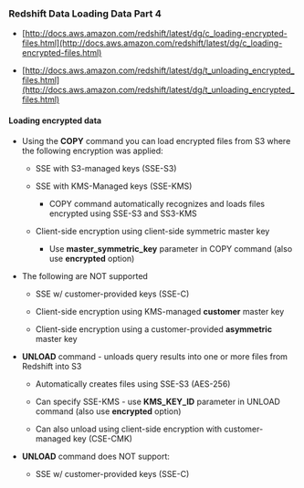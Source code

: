 ### Redshift Data Loading Data Part 4

* [http://docs.aws.amazon.com/redshift/latest/dg/c_loading-encrypted-files.html](http://docs.aws.amazon.com/redshift/latest/dg/c_loading-encrypted-files.html)

* [http://docs.aws.amazon.com/redshift/latest/dg/t_unloading_encrypted_files.html](http://docs.aws.amazon.com/redshift/latest/dg/t_unloading_encrypted_files.html)

#### Loading encrypted data

* Using the **COPY** command you can load encrypted files from S3 where the following encryption was applied:

    * SSE with S3-managed keys (SSE-S3)

    * SSE with KMS-Managed keys (SSE-KMS)

        * COPY command automatically recognizes and loads files encrypted using SSE-S3 and SS3-KMS

    * Client-side encryption using client-side symmetric master key

        * Use **master_symmetric_key** parameter in COPY command (also use **encrypted** option)

* The following are NOT supported

    * SSE w/ customer-provided keys (SSE-C)

    * Client-side encryption using KMS-managed **customer** master key

    * Client-side encryption using a customer-provided **asymmetric** master key

* **UNLOAD** command - unloads query results into one or more files from Redshift into S3

    * Automatically creates files using SSE-S3 (AES-256)

    * Can specify SSE-KMS - use **KMS_KEY_ID** parameter in UNLOAD command (also use **encrypted** option) 

    * Can also unload using client-side encryption with customer-managed key (CSE-CMK)

* **UNLOAD** command does NOT support:

    * SSE w/ customer-provided keys (SSE-C)
